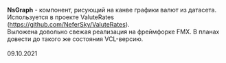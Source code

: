 <b>NsGraph</b> - компонент, рисующий на канве графики валют из датасета. Используется в проекте ValuteRates 
(<a href='https://github.com/NeferSky/ValuteRates'>https://github.com/NeferSky/ValuteRates</a>).<br>
Выложена довольно свежая реализация на фреймфорке FMX. В планах довести до такого же состояния VCL-версию.<br>
<br>
09.10.2021<br>
